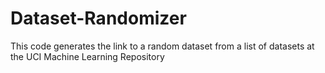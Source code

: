 # Dataset-Randomizer
This code generates the link to a random dataset from a list of datasets at the UCI Machine Learning Repository
